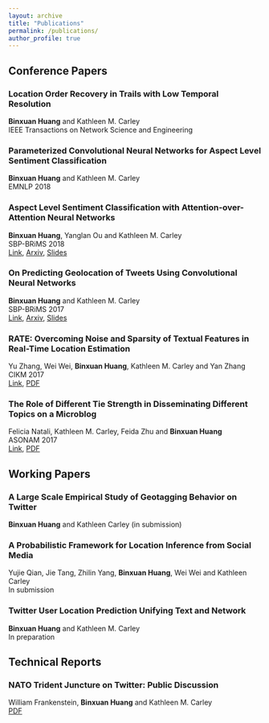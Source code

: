 ```yaml
---
layout: archive
title: "Publications"
permalink: /publications/
author_profile: true
---
```


## Conference Papers
### Location Order Recovery in Trails with Low Temporal Resolution
**Binxuan Huang** and Kathleen M. Carley<br /> 
IEEE Transactions on Network Science and Engineering

### Parameterized Convolutional Neural Networks for Aspect Level Sentiment Classification

**Binxuan Huang** and Kathleen M. Carley <br /> 
EMNLP 2018<br /> 

### Aspect Level Sentiment Classification with Attention-over-Attention Neural Networks
**Binxuan Huang**, Yanglan Ou and Kathleen M. Carley <br /> 
SBP-BRiMS 2018<br /> 
[Link](https://link.springer.com/chapter/10.1007/978-3-319-93372-6_22),
[Arxiv](https://arxiv.org/abs/1804.06536),
[Slides](https://binxuan.github.io/files/aspect_sentiment_aoa.pdf)


### On Predicting Geolocation of Tweets Using Convolutional Neural Networks
**Binxuan Huang** and Kathleen M. Carley<br /> 
SBP-BRiMS 2017<br /> 
[Link](https://link.springer.com/chapter/10.1007/978-3-319-60240-0_34), 
[Arxiv](https://arxiv.org/abs/1704.05146), 
[Slides](https://binxuan.github.io/files/location_prediction.pdf)

### RATE: Overcoming Noise and Sparsity of Textual Features in Real-Time Location Estimation
Yu Zhang, Wei Wei, **Binxuan Huang**, Kathleen M. Carley and Yan Zhang<br /> 
CIKM 2017<br /> 
[Link](https://dl.acm.org/citation.cfm?id=3133067),
[PDF](http://www.casos.cs.cmu.edu/publications/papers/2017LocationInference.pdf)

### The Role of Different Tie Strength in Disseminating Different Topics on a Microblog
Felicia Natali, Kathleen M. Carley, Feida Zhu and **Binxuan Huang** <br /> 
ASONAM 2017<br /> 
[Link](https://dl.acm.org/citation.cfm?id=3110130),
[PDF](http://ink.library.smu.edu.sg/cgi/viewcontent.cgi?article=4929&context=sis_research)

## Working Papers
### A Large Scale Empirical Study of Geotagging Behavior on Twitter
**Binxuan Huang** and Kathleen Carley (in submission)

### A Probabilistic Framework for Location Inference from Social Media
Yujie Qian, Jie Tang, Zhilin Yang, **Binxuan Huang**, Wei Wei and Kathleen Carley <br />
In submission


### Twitter User Location Prediction Unifying Text and Network
**Binxuan Huang** and Kathleen M. Carley <br /> 
In preparation

## Technical Reports
### NATO Trident Juncture on Twitter: Public Discussion
William Frankenstein, **Binxuan Huang** and Kathleen M. Carley <br /> 
[PDF](http://www.casos.cs.cmu.edu/publications/papers/TwitterNATO-CMU-ISR-16-100.pdf)

